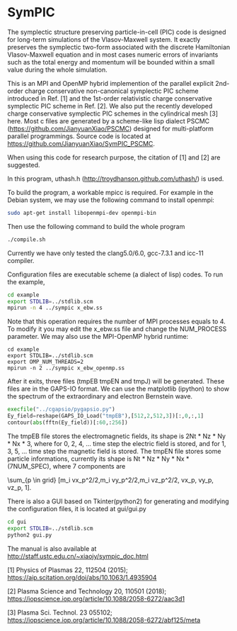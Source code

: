 # SymPIC
The symplectic structure preserving particle-in-cell (PIC) code is 
designed for long-term simulations of the Vlasov-Maxwell system. It 
exactly preserves the symplectic two-form associated with the discrete 
Hamiltonian Vlasov-Maxwell equation and in most cases numeric errors 
of invariants such as the total energy and momentum will be bounded within
a small value during the whole simulation.

This is an MPI and OpenMP hybrid implemention of the parallel explicit 
2nd-order charge conservative non-canonical symplectic PIC scheme introduced 
in Ref. [1] and the 1st-order relativistic charge conservative symplectic 
PIC scheme in Ref. [2]. We also put the recently developed charge conservative 
symplectic PIC schemes in the cylindrical mesh [3] here. Most c files are generated 
by a scheme-like lisp dialect PSCMC (https://github.com/JianyuanXiao/PSCMC) designed 
for multi-platform parallel programmings. Source code is located at https://github.com/JianyuanXiao/SymPIC_PSCMC.

When using this code for research purpose, the citation of [1] and [2] are suggested.

In this program, uthash.h (http://troydhanson.github.com/uthash/) is 
used.

To build the program, a workable mpicc is required. For example in the 
Debian system, we may use the following command to install openmpi:
```bash
sudo apt-get install libopenmpi-dev openmpi-bin
```
Then use the following command to build the whole program

```bash
./compile.sh
```

Currently we have only tested the clang5.0/6.0, gcc-7.3.1 and icc-11 compiler.

Configuration files are executable scheme (a dialect of lisp) codes. To run
the example, 

```bash
cd example
export STDLIB=../stdlib.scm
mpirun -n 4 ../sympic x_ebw.ss
```

Note that this operation requires the number of MPI processes equals to 4. To modify
it you may edit the x_ebw.ss file and change the NUM_PROCESS parameter. We may also
use the MPI-OpenMP hybrid runtime:

```
cd example
export STDLIB=../stdlib.scm
export OMP_NUM_THREADS=2
mpirun -n 2 ../sympic x_ebw_openmp.ss
```

After it exits, three files (tmpEB tmpEN and tmpJ) will be generated. 
These files are in the GAPS-IO format. We can use the matplotlib (ipython) to 
show the spectrum of the extraordinary and electron Bernstein wave.

```python
execfile("../cgapsio/pygapsio.py")
Ey_field=reshape(GAPS_IO_Load("tmpEB"),[512,2,512,3])[:,0,:,1]
contour(abs(fftn(Ey_field))[:60,:256])
```

The tmpEB file stores the electromagnetic fields, its shape
is 2Nt * Nz * Ny * Nx * 3, where for 0, 2, 4, ... time step the 
electric field is stored, and for 1, 3, 5, ... time step the 
magnetic field is stored. The tmpEN file stores some particle
informations, currently its shape is Nt * Nz * Ny * Nx * (7NUM_SPEC), 
where 7 components are 

\sum_{p \in grid} [m_i vx_p^2/2,m_i vy_p^2/2,m_i vz_p^2/2, vx_p, vy_p, vz_p, 1].

There is also a GUI based on Tkinter(python2) for generating and 
modifying the configuration files, it is located at gui/gui.py

```bash
cd gui
export STDLIB=../stdlib.scm
python2 gui.py
```

The manual is also available at http://staff.ustc.edu.cn/~xiaojy/sympic_doc.html


[1] Physics of Plasmas 22, 112504 (2015); https://aip.scitation.org/doi/abs/10.1063/1.4935904

[2] Plasma Science and Technology 20, 110501 (2018); https://iopscience.iop.org/article/10.1088/2058-6272/aac3d1

[3] Plasma Sci. Technol. 23 055102; https://iopscience.iop.org/article/10.1088/2058-6272/abf125/meta
